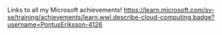 Links to all my Microsoft achievements!
https://learn.microsoft.com/sv-se/training/achievements/learn.wwl.describe-cloud-computing.badge?username=PontusEriksson-4126
